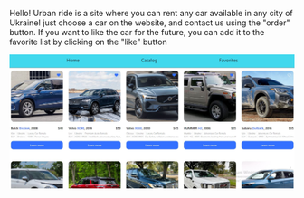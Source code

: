 Hello! Urban ride is a site where you can rent any car available in any city of
Ukraine! just choose a car on the website, and contact us using the "order"
button. If you want to like the car for the future, you can add it to the
favorite list by clicking on the "like" button

![preview image](/public/image.JPG 'preview image')
